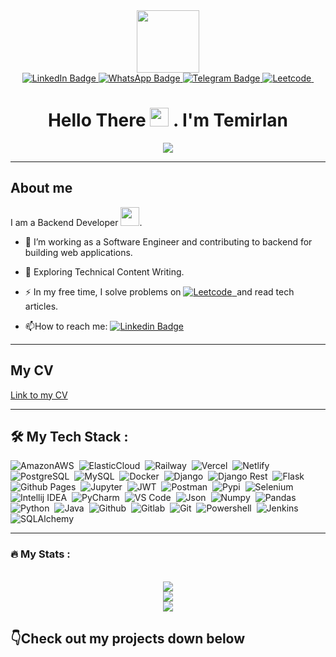 <div id="header" align="center">
  <img src="https://media.giphy.com/media/M9gbBd9nbDrOTu1Mqx/giphy.gif" width="100"/>

  <div id="badges">
  <a href="https://www.linkedin.com/in/temirlan-toleubekov/">
    <img src="https://img.shields.io/badge/LinkedIn-blue?style=for-the-badge&logo=linkedin&logoColor=white" alt="LinkedIn Badge"/>
  </a>
  <a href="http://wa.me/+77072255317">
    <img src="https://img.shields.io/badge/WhatsApp-green?style=for-the-badge&logo=whatsapp&logoColor=white" alt="WhatsApp Badge"/>
  </a>
  <a href="https://t.me/toleubekov_temirlan">
    <img src="https://img.shields.io/badge/Telegram-blue?style=for-the-badge&logo=telegram&logoColor=white" alt="Telegram Badge"/>
  </a>
  <a href="https://leetcode.com/t1mb3rmn/">
    <img src="https://img.shields.io/badge/-LeetCode-FFA116?style=for-the-badge&logo=LeetCode&logoColor=black" title="Leetcode" alt="Leetcode"/>&nbsp;
  </a>
</div>

<img src="https://komarev.com/ghpvc/?username=Temirln&style=flat-square&color=blue" alt=""/>

<h1>
  Hello There
  <img src="https://media.giphy.com/media/hvRJCLFzcasrR4ia7z/giphy.gif" width="30px"/>
  . I'm Temirlan
</h1>
<img src="https://github-profile-summary-cards.vercel.app/api/cards/profile-details?username=Temirln&theme=dark"/>

</div>

---
## About me
I am a Backend Developer <img src="https://media.giphy.com/media/WUlplcMpOCEmTGBtBW/giphy.gif" width="30">.

- :telescope: I’m working as a Software Engineer and contributing to backend for building web applications.

- :seedling: Exploring Technical Content Writing.

- :zap: In my free time, I solve problems on   <a href="https://leetcode.com/t1mb3rmn/">
    <img src="https://img.shields.io/badge/-LeetCode-FFA116?style=for-the-badge&logo=LeetCode&logoColor=black" title="Leetcode" alt="Leetcode"/>&nbsp;
  </a> and read tech articles.


- :mailbox:How to reach me: [![Linkedin Badge](https://img.shields.io/badge/LinkedIn-blue?style=for-the-badge&logo=linkedin&logoColor=white)](https://www.linkedin.com/in/temirlan-toleubekov/)


---
## My CV
[Link to my CV](https://drive.google.com/file/d/1UEpRtRpBETLMwtpfy0sdvLD0r3GdbKAf/view?usp=sharing)

---
## :hammer_and_wrench: My Tech Stack :
<div>
  <!--Cloud-->
  <img src="https://img.shields.io/badge/Amazon_AWS-FF9900?style=for-the-badge&logo=amazonaws&logoColor=white" title="AmazonAWS" alt="AmazonAWS" />&nbsp;
  <img src="https://img.shields.io/badge/Heroku-430098?style=for-the-badge&logo=heroku&logoColor=white" title="ElasticCloud" alt="ElasticCloud"/>&nbsp;
  <img src="https://img.shields.io/badge/Railway-131415?style=for-the-badge&logo=railway&logoColor=white" title="Railway" alt="Railway"/>&nbsp;
  <img src="https://img.shields.io/badge/Vercel-000000?style=for-the-badge&logo=vercel&logoColor=white" title="Vercel" alt="Vercel"/>&nbsp;
  <img src="https://img.shields.io/badge/Netlify-00C7B7?style=for-the-badge&logo=netlify&logoColor=white" title="Netlify" alt="Netlify"/>&nbsp;
  <!--Database-->
  <img src="https://img.shields.io/badge/PostgreSQL-316192?style=for-the-badge&logo=postgresql&logoColor=white" title="PostgreSQL" alt="PostgreSQL"/>&nbsp;
  <img src="https://img.shields.io/badge/MySQL-005C84?style=for-the-badge&logo=mysql&logoColor=white" title="MySQL" alt="MySQL"/>&nbsp;
  <!--Frameworks-->
  <img src="https://img.shields.io/badge/Docker-2CA5E0?style=for-the-badge&logo=docker&logoColor=white" title="Docker" alt="Docker"/>&nbsp;
  <img src="https://img.shields.io/badge/Django-092E20?style=for-the-badge&logo=django&logoColor=green" title="Django" alt="Django"/>&nbsp;
  <img src="https://img.shields.io/badge/django%20rest-ff1709?style=for-the-badge&logo=django&logoColor=white" title="Django Rest" alt="Django Rest"/>&nbsp;
  <img src="https://img.shields.io/badge/Flask-000000?style=for-the-badge&logo=flask&logoColor=white" title="Flask" alt="Flask"/>&nbsp;
  <img src="https://img.shields.io/badge/GitHub%20Pages-222222?style=for-the-badge&logo=GitHub%20Pages&logoColor=white" title="Github Pages" alt="Github Pages"/>&nbsp;
  <img src="https://img.shields.io/badge/Jupyter-F37626.svg?&style=for-the-badge&logo=Jupyter&logoColor=white" title="Jupyter" alt="Jupyter"/>&nbsp;
  <img src="https://img.shields.io/badge/JWT-000000?style=for-the-badge&logo=JSON%20web%20tokens&logoColor=white" title="JWT" alt="JWT"/>&nbsp;
  <img src="https://img.shields.io/badge/Postman-FF6C37?style=for-the-badge&logo=Postman&logoColor=white" title="Postman" alt="Postman"/>&nbsp;
  <img src="https://img.shields.io/badge/pypi-3775A9?style=for-the-badge&logo=pypi&logoColor=white" title="Pypi" alt="Pypi"/>&nbsp;
  <img src="https://img.shields.io/badge/Selenium-43B02A?style=for-the-badge&logo=Selenium&logoColor=white" title="Selenium" alt="Selenium"/>&nbsp;
  <!--IDE-->
  <img src="https://img.shields.io/badge/IntelliJ_IDEA-000000.svg?style=for-the-badge&logo=intellij-idea&logoColor=white" title="Intellij IDEA" alt="Intellij IDEA"/>&nbsp;
  <img src="https://img.shields.io/badge/PyCharm-000000.svg?&style=for-the-badge&logo=PyCharm&logoColor=white" title="PyCharm" alt="PyCharm"/>&nbsp;
  <img src="https://img.shields.io/badge/VSCode-0078D4?style=for-the-badge&logo=visual%20studio%20code&logoColor=white" title="VS Code" alt="VS Code"/>&nbsp;
  <!--Language-->
  <img src="https://img.shields.io/badge/json-5E5C5C?style=for-the-badge&logo=json&logoColor=white" title="Json" alt="Json"/>&nbsp;
  <img src="https://img.shields.io/badge/Numpy-777BB4?style=for-the-badge&logo=numpy&logoColor=white" title="Numpy" alt="Numpy"/>&nbsp;
  <img src="https://img.shields.io/badge/Pandas-2C2D72?style=for-the-badge&logo=pandas&logoColor=white" title="Pandas" alt="Pandas"/>&nbsp;
  <img src="https://img.shields.io/badge/Python-FFD43B?style=for-the-badge&logo=python&logoColor=blue" title="Python" alt="Python"/>&nbsp;
  <img src="https://img.shields.io/badge/Java-f57c02?style=for-the-badge&logo=coffee&logoColor=white" title="Java" alt="Java"/>&nbsp;
  <!--VCS-->
  <img src="https://img.shields.io/badge/GitHub-100000?style=for-the-badge&logo=github&logoColor=white" title="Github" alt="Github"/>&nbsp;
  <img src="https://img.shields.io/badge/GitLab-330F63?style=for-the-badge&logo=gitlab&logoColor=white" title="Gitlab" alt="Gitlab"/>&nbsp;
  <img src="https://img.shields.io/badge/GIT-E44C30?style=for-the-badge&logo=git&logoColor=white" title="Git" alt="Git"/>&nbsp;
  <!--Additional-->
  <img src="https://img.shields.io/badge/powershell-5391FE?style=for-the-badge&logo=powershell&logoColor=white" title="Powershell" alt="Powershell"/>&nbsp;
  <img src="https://img.shields.io/badge/Jenkins-D24939?style=for-the-badge&logo=Jenkins&logoColor=white" title="Jenkins" alt="Jenkins"/>&nbsp;
  <img src="https://img.shields.io/badge/SQLAlchemy-1a48ed?style=for-the-badge&logo=coffee&logoColor=white" title="SQLAlchemy" alt="SQLAlchemy"/>&nbsp;

  
</div>


<!--
**Temirln/Temirln** is a ✨ _special_ ✨ repository because its `README.md` (this file) appears on your GitHub profile.

Here are some ideas to get you started:

- 🔭 I’m currently working on ...
- 🌱 I’m currently learning ...
- 👯 I’m looking to collaborate on ...
- 🤔 I’m looking for help with ...
- 💬 Ask me about ...
- 📫 How to reach me: ...
- 😄 Pronouns: ...
- ⚡ Fun fact: ...
-->


---
### :fire: My Stats :
<br>


<div id="header" align="center">
  <div>
    <img src="https://awesome-github-stats.azurewebsites.net/user-stats/Temirln?cardType=github&theme=dark&preferLogin=false">
    
  </div>
  
  <div>
    <img src="https://github-readme-streak-stats.herokuapp.com/?cardType=github&user=Temirln&theme=dark&hide_border=true">
    
  </div>
  <div>
    <img src="https://github-readme-stats.vercel.app/api/top-langs/?username=Temirln&theme=dark&hide_progress=true">
    
  </div>
</div>


## 👇Check out my projects down below
